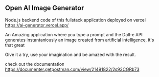 <h2>Open AI Image Generator</h2>

Node.js backend code of this fullstack application deployed on vercel https://ai-generator.vercel.app/

<p>An Amazing application where you type a prompt and the Dall-e API generates instantaniously an image created from artificial intelligence, it's that great</p>
<p>Give it a try, use your imagination and be amazed with the result.</p>

check out the documentation https://documenter.getpostman.com/view/21491822/2s93CGRb73
